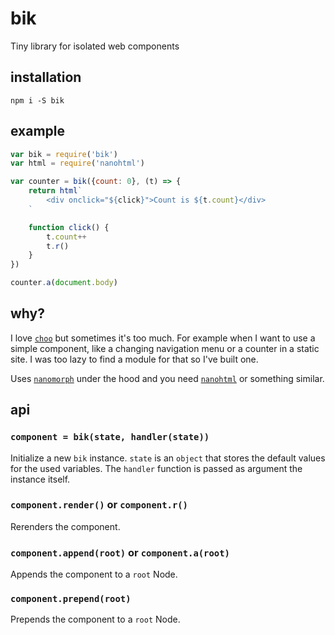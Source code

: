 # bik
Tiny library for isolated web components

## installation
```
npm i -S bik
```

## example
```javascript
var bik = require('bik')
var html = require('nanohtml')

var counter = bik({count: 0}, (t) => {
	return html`
		<div onclick="${click}">Count is ${t.count}</div>
	`

	function click() {
		t.count++
		t.r()
	}
})

counter.a(document.body)
```

## why?
I love [`choo`](https://github.com/choojs/choo) but sometimes it's too much. For example when I want to use a simple component, like a changing navigation menu or a counter in a static site. I was too lazy to find a module for that so I've built one.

Uses [`nanomorph`](https://github.com/choojs/nanomorph) under the hood and you need [`nanohtml`](https://github.com/choojs/nanohtml) or something similar.

## api
### `component = bik(state, handler(state))`
Initialize a new `bik` instance. `state` is an `object` that stores the default values for the used variables. The `handler` function is passed as argument the instance itself.

### `component.render()` or `component.r()`
Rerenders the component.

### `component.append(root)` or `component.a(root)`
Appends the component to a `root` Node.

### `component.prepend(root)`
Prepends the component to a `root` Node.
